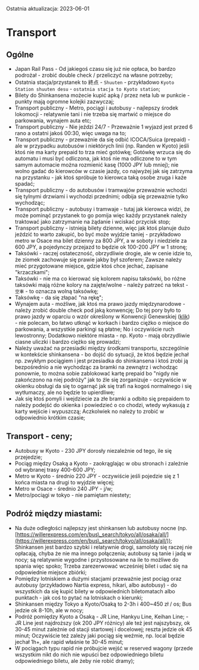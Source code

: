 Ostatnia aktualizacja: 2023-06-01

# Transport

## Ogólne

- Japan Rail Pass - Od jakiegoś czasu się już nie opłaca, bo bardzo podrożał - zrobić double check / przeliczyć na własne potrzeby;
- Ostatnia stacja/przystanek to 終点 - `Shuuten` - przykładowo `Kyoto Station shuuten desu` - `ostatnia stacja to Kyoto station`;
- Bilety do Shinkansena możecie kupić apką / przez neta lub w punkcie - punkty mają ogromne kolejki zazwyczaj;
- Transport publiczny - Metro, pociągi i autobusy - najlepszy środek lokomocji - relatywnie tani i nie trzeba się martwić o miejsce do parkowania, wynajem auta etc;
- Transport publiczny - Nie jeździ 24/7 - Przeważnie 1 wyjazd jest przed 6 rano a ostatni jakoś 00:30, więc uwaga na to;
- Transport publiczny - przeważnie da się odbić ICOCA/Suica (prepaid) - ale w przypadku autobusów i niektórych linii (np. Randen w Kyoto) jeśli ktoś nie ma karty prepaid to trza mieć gotówkę; Gotówkę wrzuca się do automatu i musi być odliczona, jak ktoś nie ma odliczone to w tym samym automacie można rozmienić kasę (1000 JPY lub mniej); nie wolno gadać do kierowców w czasie jazdy, co najwyżej jak się zatrzyma na przystanku - jak ktoś spróbuje to kierowca taką osobe zruga i każe spadać;
- Transport publiczny - do autobusów i tramwajów przeważnie wchodzi się tylnymi drzwiami i wychodzi przednimi; odbija się przeważnie tylko wychodząc;
- Transport publiczny - autobusy i tramwaje - tutaj jak kierowca widzi, że może pominąć przystanek to go pomija więc każdy przystanek należy traktować jako zatrzymanie na żądanie i wciskać przycisk stop;
- Transport publiczny - istnieją bilety dzienne, więc jak ktoś planuje dużo jeździć to warto zakupić, bo być może wyjdzie taniej - przykładowo metro w Osace ma bilet dzienny za 800 JPY, a w soboty i niedziele za 600 JPY, a pojedynczy przejazd to będzie ok 100-200 JPY w 1 stronę;
- Taksówki - raczej ostateczność, obrzydliwie drogie, ale w cenie idzie to, że ziomek zachowuje się prawie jakby był szoferem; Zawsze należy mieć przygotowane miejsce, gdzie ktoś chce jechać, zapisane "krzaczkami";
- Taksówki - nie ma co kierować się kolorem napisu taksówki, bo różne taksówki mają różne kolory na zajęte/wolne - należy patrzeć na tekst - `空車` - to oznacza wolną taksówkę;
- Taksówkę - da się złapać "na rękę";
- Wynajem auta - możliwe, jak ktoś ma prawo jazdy międzynarodowe - należy zrobić double check pod jaką konwencję; Do tej pory było to prawo jazdy w oparciu o wzór określony w Konwencji Genewskiej ([klik](https://www.gov.pl/web/japonia/informacje-dla-podrozujacych#:~:text=Japonia%20uznaje%20jedynie%20mi%C4%99dzynarodowe%20prawo,ruchu%20drogowym%20z%201949%20r.)) - nie polecam, bo łatwo utknąć w korkach i bardzo ciężko o miejsce do parkowania, a wszystkie parkingi są płatne; No i oczywiście ruch lewostronny; Dodatkowo niektóre miasta - np. Kyoto - mają obrzydliwie ciasne uliczki i bardzo ciężko się prowadzi;
- Należy uważać na przesiadki między środkami transportu, szczególnie w kontekście shinkansena - bo dojść do sytuacji, że ktoś będzie jechał np. zwykłym pociągiem i jest przesiadka do shinkansena i ktoś zrobi ją bezpośrednio a nie wychodząc za bramki na zewnątrz i wchodząc ponownie, to można sobie zablokować kartę prepaid bo "nigdy nie zakończono na niej podróży" jak to źle się zorganizuje - oczywiście w okienku obsługi da się to ogarnąć jak się trafi na kogoś normalnego i się wytłumaczy, ale no będzie to upierdliwe;
- Jak się ktoś pomyli i wejdziecie za złe bramki a odbito się prepaidem to należy podejść do okienka i powiedzieć o co chodzi, wtedy wykasują z karty wejście i wypuszczą; Aczkolwiek no należy to zrobić w odpowiednio krótkim czasie;

## Transport - ceny;

- Autobusy w Kyoto - 230 JPY dorosły niezależnie od tego, ile się przejedzie;
- Pociąg między Osaką a Kyoto - zaokrąglając w obu stronach i zależnie od wybranej trasy 400-600 JPY;
- Metro w Kyoto - średnio 220 JPY - oczywiście jeśli pojedzie się z 1 końca miasta na drugi to wyjdzie więcej;
- Metro w Osace - średnio 240 JPY - j/w;
- Metro/pociągi w tokyo - nie pamiętam niestety;

## Podróż między miastami:

- Na duże odległości najlepszy jest shinkansen lub autobusy nocne (np. [https://willerexpress.com/en/bus\_search/tokyo/all/osaka/all/](https://willerexpress.com/en/bus\_search/tokyo/all/osaka/all/)); Shinkansen jest bardzo szybki i relatywnie drogi, samoloty się raczej nie opłacają, chyba że nie ma innego połączenia; autobusy są tanie i jadą w nocy; są relatywnie wygodne i przystosowane na ile to możliwe do spania więc spoko; Trzeba zarezerwować wcześniej bilet i udać się na odpowiednie miejsce zbiórki;
- Pomiędzy lotniskiem a dużymi stacjami przeważnie jest pociąg oraz autobusy (przykładowo Nartia express, hikari, albo autobusy) - do wszystkich da się kupić bilety w odpowiednich biletomatach albo punktach - jak coś to pytać na lotniskach o kierunki;
- Shinkansen między Tokyo a Kyoto/Osaką to 2-3h i 400~450 zł / os; Bus jedzie ok 8-10h, ale w nocy;
- Podróż pomiędzy Kyoto a Osaką - JR Line, Hankyu Line, Keihan Line; - JR Line jest najdroższy (ok 200 JPY różnicy) ale też jest najszybszy, ok 30-45 minut zależnie od stacji startowej i docelowej; reszta jedzie ok 45 minut; Oczywiście też zależy jaki pociąg się weźmie, np. local będzie jechał 1h+, ale rapid właśnie te 30-45 minut;
- W pociągach typu rapid nie próbujcie wejść w reserved wagony (przede wszystkim nikt do nich nie wpuści bez odpowiedniego biletu odpowiedniego biletu, ale żeby nie robić dramy);
